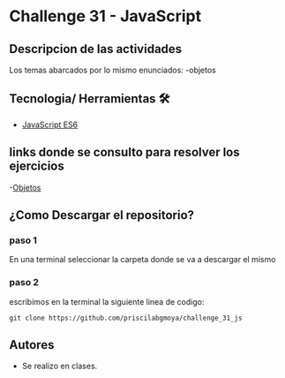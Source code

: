 # Challenge 31 - JavaScript

## Descripcion de las actividades 
Los temas abarcados por lo mismo enunciados: 
-objetos

## Tecnologia/ Herramientas 🛠️
- [JavaScript ES6](https://developer.mozilla.org/es/docs/Web/JavaScript)

## links donde se consulto para resolver los ejercicios
-[Objetos](https://developer.mozilla.org/es/docs/Web/JavaScript/Guide/Working_with_objects)

## ¿Como Descargar el repositorio?
### paso 1 
En una terminal seleccionar la carpeta donde se va a descargar el mismo
### paso 2 
escribimos en la terminal la siguiente linea de codigo: 
```
git clone https://github.com/priscilabgmoya/challenge_31_js
```
## Autores 
- Se realizo en clases.